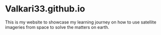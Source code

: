 # Valkari33.github.io
This is my website to showcase my learning journey on how to use satellite imageries from space to solve the matters on earth.  
